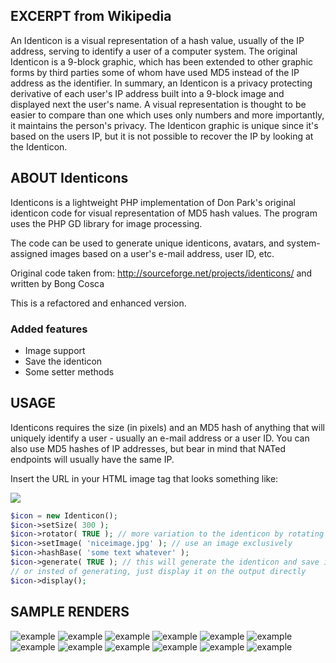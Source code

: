 ## EXCERPT from Wikipedia

An Identicon is a visual representation of a hash value, usually of the
IP address, serving to identify a user of a computer system. The
original Identicon is a 9-block graphic, which has been extended to
other graphic forms by third parties some of whom have used MD5 instead
of the IP address as the identifier. In summary, an Identicon is a
privacy protecting derivative of each user's IP address built into a
9-block image and displayed next the user's name. A visual
representation is thought to be easier to compare than one which uses
only numbers and more importantly, it maintains the person's privacy.
The Identicon graphic is unique since it's based on the users IP, but
it is not possible to recover the IP by looking at the Identicon.


## ABOUT Identicons

Identicons is a lightweight PHP implementation of Don Park's
original identicon code for visual representation of MD5 hash values.
The program uses the PHP GD library for image processing.

The code can be used to generate unique identicons, avatars, and
system-assigned images based on a user's e-mail address, user ID, etc.

Original code taken from: http://sourceforge.net/projects/identicons/
and written by Bong Cosca

This is a refactored and enhanced version.

### Added features

 * Image support
 * Save the identicon
 * Some setter methods

## USAGE

Identicons requires the size (in pixels) and an MD5 hash of
anything that will uniquely identify a user - usually an e-mail address
or a user ID. You can also use MD5 hashes of IP addresses, but bear in
mind that NATed endpoints will usually have the same IP.

Insert the URL in your HTML image tag that looks something like:

<img src="path/to/generator.php?hash=some-user-related-string-here">

```php
$icon = new Identicon();
$icon->setSize( 300 );
$icon->rotator( TRUE ); // more variation to the identicon by rotating it
$icon->setImage( 'niceimage.jpg' ); // use an image exclusively
$icon->hashBase( 'some text whatever' );
$icon->generate( TRUE ); // this will generate the identicon and save it to a path
// or insted of generating, just display it on the output directly
$icon->display();
```

## SAMPLE RENDERS
![example](samples/01.png "Example 01")
![example](samples/02.png "Example 02")
![example](samples/03.png "Example 03")
![example](samples/04.png "Example 04")
![example](samples/05.png "Example 05")
![example](samples/06.png "Example 06")
![example](samples/07.png "Example 07")
![example](samples/08.png "Example 08")
![example](samples/09.png "Example 09")
![example](samples/10.png "Example 10")
![example](samples/11.png "Example 11")
![example](samples/12.png "Example 12")
